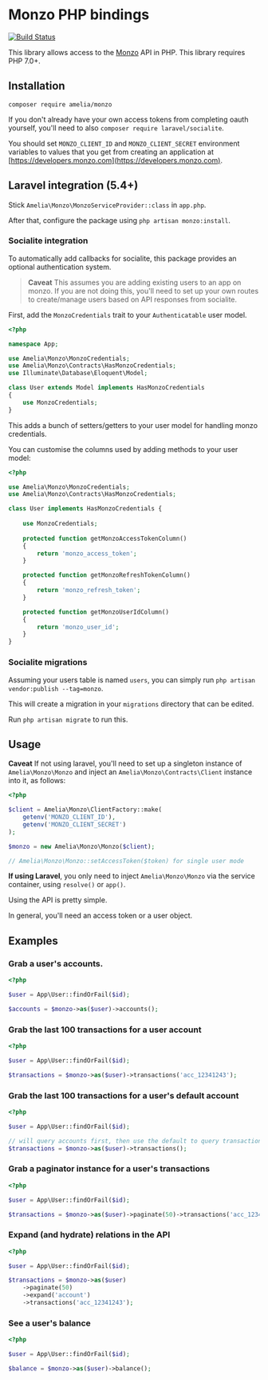 # Monzo PHP bindings

[![Build Status](https://travis-ci.org/ameliaikeda/monzo-php.svg?branch=master)](https://travis-ci.org/ameliaikeda/monzo-php)

This library allows access to the [Monzo](https://monzo.com) API in PHP. This library requires PHP 7.0+.

## Installation

```
composer require amelia/monzo
```

If you don't already have your own access tokens from completing oauth yourself, you'll need to also `composer require laravel/socialite`.

You should set `MONZO_CLIENT_ID` and `MONZO_CLIENT_SECRET` environment variables to values that you get from creating an application at [https://developers.monzo.com](https://developers.monzo.com).

## Laravel integration (5.4+)

Stick `Amelia\Monzo\MonzoServiceProvider::class` in `app.php`.

After that, configure the package using `php artisan monzo:install`.

### Socialite integration

To automatically add callbacks for socialite, this package provides an optional authentication system.

> **Caveat**
> This assumes you are adding existing users to an app on monzo.
> If you are not doing this, you'll need to set up your own routes to create/manage users based on API responses from socialite.

First, add the `MonzoCredentials` trait to your `Authenticatable` user model.

```php
<?php

namespace App;

use Amelia\Monzo\MonzoCredentials;
use Amelia\Monzo\Contracts\HasMonzoCredentials;
use Illuminate\Database\Eloquent\Model;

class User extends Model implements HasMonzoCredentials
{
    use MonzoCredentials;
}
```

This adds a bunch of setters/getters to your user model for handling monzo credentials.

You can customise the columns used by adding methods to your user model:

```php
<?php

use Amelia\Monzo\MonzoCredentials;
use Amelia\Monzo\Contracts\HasMonzoCredentials;

class User implements HasMonzoCredentials {
    
    use MonzoCredentials;
    
    protected function getMonzoAccessTokenColumn()
    {
        return 'monzo_access_token';
    }

    protected function getMonzoRefreshTokenColumn()
    {
        return 'monzo_refresh_token';
    }

    protected function getMonzoUserIdColumn()
    {
        return 'monzo_user_id';
    }
}
```

### Socialite migrations

Assuming your users table is named `users`, you can simply run `php artisan vendor:publish --tag=monzo`.

This will create a migration in your `migrations` directory that can be edited.

Run `php artisan migrate` to run this.


## Usage

**Caveat**
If not using laravel, you'll need to set up a singleton instance of `Amelia\Monzo\Monzo` and inject an `Amelia\Monzo\Contracts\Client` instance into it, as follows:

```php
<?php

$client = Amelia\Monzo\ClientFactory::make(
    getenv('MONZO_CLIENT_ID'),
    getenv('MONZO_CLIENT_SECRET')
);

$monzo = new Amelia\Monzo\Monzo($client);

// Amelia\Monzo\Monzo::setAccessToken($token) for single user mode
```

**If using Laravel**, you only need to inject `Amelia\Monzo\Monzo` via the service container, using `resolve()` or `app()`.

Using the API is pretty simple.

In general, you'll need an access token or a user object.

## Examples


### Grab a user's accounts.

```php
<?php

$user = App\User::findOrFail($id);

$accounts = $monzo->as($user)->accounts();
```

### Grab the last 100 transactions for a user account

```php
<?php

$user = App\User::findOrFail($id);

$transactions = $monzo->as($user)->transactions('acc_12341243');
```

### Grab the last 100 transactions for a user's default account

```php
<?php

$user = App\User::findOrFail($id);

// will query accounts first, then use the default to query transactions.
$transactions = $monzo->as($user)->transactions();
```

### Grab a paginator instance for a user's transactions

```php
<?php

$user = App\User::findOrFail($id);

$transactions = $monzo->as($user)->paginate(50)->transactions('acc_12341243');
```

### Expand (and hydrate) relations in the API

```php
<?php

$user = App\User::findOrFail($id);

$transactions = $monzo->as($user)
    ->paginate(50)
    ->expand('account')
    ->transactions('acc_12341243');
```

### See a user's balance

```php
<?php

$user = App\User::findOrFail($id);

$balance = $monzo->as($user)->balance();
```

